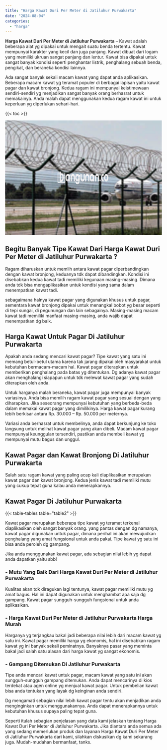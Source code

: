 ```yaml
---
title: "Harga Kawat Duri Per Meter di Jatiluhur Purwakarta"
date: "2024-08-04"
categories: 
  - "harga"
---
```


**Harga Kawat Duri Per Meter di Jatiluhur Purwakarta** – Kawat adalah beberapa alat yg dipakai untuk mengait suatu benda tertentu. Kawat mempunyai karakter yang kecil dan juga panjang. Kawat dibuat dari logam yang memiliki ukruan sangat panjang dan lentur. Kawat bisa dipakai untuk sangat banyak kondisi seperti penghantar listrik, penghalang sebuah benda, pengikat, dan beraneka kondisi lainnya.

Ada sangat banyak sekali macam kawat yang dapat anda aplikasikan. Beberapa macam kawat yg teramat populer di berbagai lapisan yaitu kawat pagar dan kawat bronjong. Kedua ragam ini mempunyai keistimewaan sendiri-sendiri yg menjadikan sangat banyak orang berhasrat untuk memakainya. Anda malah dapat menggunakan kedua ragam kawat ini untuk keperluan yg diperlukan sehari-hari.

{{< toc >}}

![Harga Kawat Duri Per Meter di Jatiluhur Purwakarta](/images/jual-kawat-murah35.png)

## Begitu Banyak Tipe Kawat Dari Harga Kawat Duri Per Meter di Jatiluhur Purwakarta ?

Ragam diharuskan untuk memlih antara kawat pagar diperbandingkan dengan kawat bronjong, keduanya tdk dapat dibandingkan. Kondisi ini disebabkan kedua kawat tadi memiliki kegunaan masing-masing. Dimana anda tdk bisa mengaplikasikan untuk kondisi yang sama dalam menempatkan kawat tadi.

sebagaimana halnya kawat pagar yang digunakan khusus untuk pagar, sementara kawat bronjong dipakai untuk menangkal bobot yg besar seperti di tepi sungai, di pegunungan dan lain sebagainya. Masing-masing macam kawat tadi memiliki manfaat masing-masing, anda wajib dapat menempatkan dg baik.

## Harga Kawat Untuk Pagar Di Jatiluhur Purwakarta

Apakah anda sedang mencari kawat pagar? Tipe kawat yang satu ini memang betul-betul utama karena tak jarang dipakai oleh masyarakat untuk kebutuhan bermacam-macam hal. Kawat pagar diterapkan untuk memberikan penghalang pada batas yg ditentukan. Dg adanya kawat pagar akan menghalangi siapapun untuk tdk melewat kawat pagar yang sudah diterapkan oleh anda.

Untuk harganya malah beraneka, kawat pagar juga mempunyai banyak variasinya. Anda bisa memilih ragam kawat pagar yang sesuai dengan yang diharapkan. Jika seseorang mempunyai kebutuhan yang berbeda-beda dalam memakai kawat pagar yang dimilikinya. Harga kawat pagar kurang lebih berkisar antara Rp. 30.000 – Rp. 50.000 per meternya.

Variasi anda berhasrat untuk membelinya, anda dapat berkunjung ke toko langsung untuk melihat kawat pagar yang akan dibeli. Macam kawat pagar mempunyai keunggulan tersendiri, pastikan anda membeli kawat yg mempunyai mutu bagus dan unggul.

## Kawat Pagar dan Kawat Bronjong Di Jatiluhur Purwakarta

Salah satu ragam kawat yang paling acap kali diaplikasikan merupakan kawat pagar dan kawat bronjong. Kedua jenis kawat tadi memiliki mutu yang cukup tepat guna kalau anda menerapkannya.

## Kawat Pagar Di Jatiluhur Purwakarta

{{< table-tables table="table2" >}}

Kawat pagar merupakan beberapa tipe kawat yg teramat terkenal diaplikasikan oleh sangat banyak orang. yang pantas dengan dg namanya, kawat pagar digunakan untuk pagar, dimana perihal ini akan mewujudkan penghalang yang amat fungsional untuk anda pakai. Tipe kawat yg satu ini bisa anda peroleh dg gampang.

Jika anda menggunakan kawat pagar, ada sebagian nilai lebih yg dapat anda dapatkan yaitu sbb!

### \- Mutu Yang Baik Dari Harga Kawat Duri Per Meter di Jatiluhur Purwakarta

Kualitas akan tdk diragukan lagi tentunya, kawat pagar memiliki mutu yg amat bagus. Hal ini dapat digunakan untuk menghambat apa saja dg gampang. Kawat pagar sungguh-sungguh fungsional untuk anda aplikasikan.

### \- Harga Kawat Duri Per Meter di Jatiluhur Purwakarta Harga Murah

Harganya yg terjangkau bakal jadi beberapa nilai lebih dari macam kawat yg satu ini. Kawat pagar memiliki harga yg ekonomis, hal ini disebabkan ragam kawat yg ini banyak sekali peminatnya. Banyaknya pasar yang meminta bakal jadi salah satu alasan dari harga kawat yg sangat ekonomis.

### \- Gampang Ditemukan Di Jatiluhur Purwakarta

Tipe anda mencari kawat untuk pagar, macam kawat yang satu ini akan sungguh-sungguh gampang ditemukan. Anda dapat mencarinya di kios terdekat atau agen online yg menjual kawat pagar. Untuk pembelian kawat bisa anda tentukan yang layak dg keinginan anda sendiri.

Dg mengamati sebagian nilai lebih kawat pagar tentu akan menjadikan anda menginginkan untuk menggunakannya. Anda dapat menerapkannya untuk kebutuhan khusus supaya paling tepat guna.

Seperti itulah sebagian penjelasan yang data kami jelaskan tentang Harga Kawat Duri Per Meter di Jatiluhur Purwakarta. Jika diantara anda semua ada yang sedang memerlukan produk dan layanan Harga Kawat Duri Per Meter di Jatiluhur Purwakarta dari kami, silahkan diskusikan dg kami sekarang juga. Mudah-mudahan bermanfaat, tanks.
